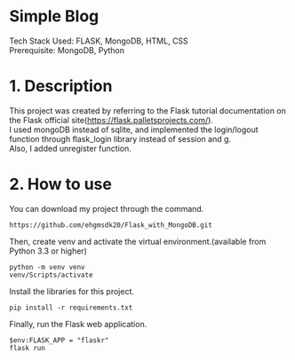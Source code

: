 Simple Blog
===========
Tech Stack Used: FLASK, MongoDB, HTML, CSS     
Prerequisite: MongoDB, Python

# 1. Description
This project was created by referring to the Flask tutorial documentation on the Flask official site(https://flask.palletsprojects.com/).   
I used mongoDB instead of sqlite, and implemented the login/logout function through flask_login library instead of session and g.   
Also, I added unregister function.   

# 2. How to use
You can download my project through the command.   
```
https://github.com/ehgmsdk20/Flask_with_MongoDB.git           
```
Then, create venv and activate the virtual environment.(available from Python 3.3 or higher)   
```
python -m venv venv           
venv/Scripts/activate         
```
Install the libraries for this project.   
```
pip install -r requirements.txt        
```     
Finally, run the Flask web application.   
```     
$env:FLASK_APP = "flaskr"           
flask run        
```   
